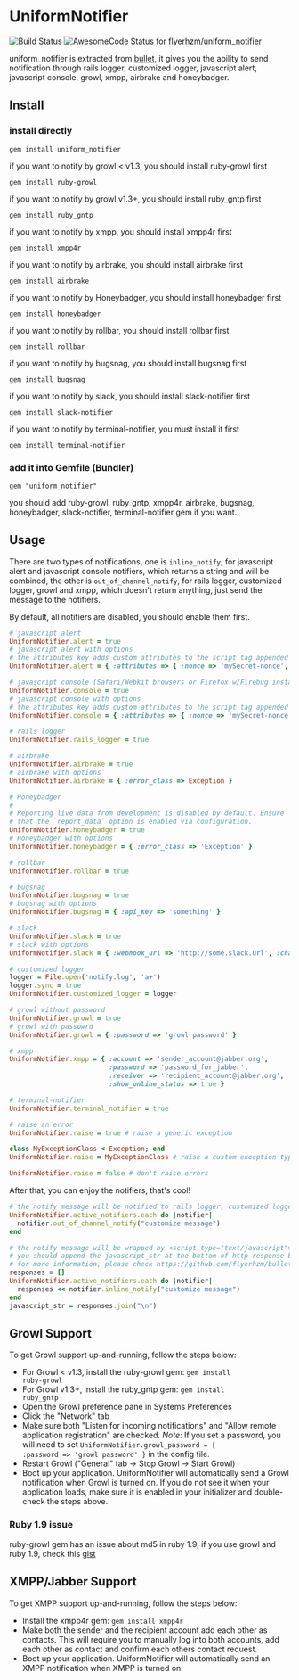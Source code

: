 # UniformNotifier

[![Build
Status](https://secure.travis-ci.org/flyerhzm/uniform_notifier.png)](http://travis-ci.org/flyerhzm/uniform_notifier)
[![AwesomeCode Status for flyerhzm/uniform_notifier](https://awesomecode.io/projects/3e29a7de-0b37-4ecf-b06d-410ebf815174/status)](https://awesomecode.io/repos/flyerhzm/uniform_notifier)

uniform_notifier is extracted from [bullet][0], it gives you the ability to send notification through rails logger, customized logger, javascript alert, javascript console, growl, xmpp, airbrake and honeybadger.

## Install

### install directly

    gem install uniform_notifier

if you want to notify by growl < v1.3, you should install ruby-growl first

    gem install ruby-growl

if you want to notify by growl v1.3+, you should install ruby_gntp first

    gem install ruby_gntp

if you want to notify by xmpp, you should install xmpp4r first

    gem install xmpp4r

if you want to notify by airbrake, you should install airbrake first

    gem install airbrake

if you want to notify by Honeybadger, you should install honeybadger first

    gem install honeybadger

if you want to notify by rollbar, you should install rollbar first

    gem install rollbar

if you want to notify by bugsnag, you should install bugsnag first

    gem install bugsnag

if you want to notify by slack, you should install slack-notifier first

    gem install slack-notifier

if you want to notify by terminal-notifier, you must install it first

    gem install terminal-notifier

### add it into Gemfile (Bundler)

    gem "uniform_notifier"

  you should add ruby-growl, ruby_gntp, xmpp4r, airbrake, bugsnag, honeybadger, slack-notifier, terminal-notifier gem if you want.

## Usage

There are two types of notifications,
one is <code>inline_notify</code>, for javascript alert and javascript console notifiers, which returns a string and will be combined,
the other is <code>out_of_channel_notify</code>, for rails logger, customized logger, growl and xmpp, which doesn't return anything, just send the message to the notifiers.

By default, all notifiers are disabled, you should enable them first.

```ruby
# javascript alert
UniformNotifier.alert = true
# javascript alert with options
# the attributes key adds custom attributes to the script tag appended to the body
UniformNotifier.alert = { :attributes => { :nonce => 'mySecret-nonce', 'data-key' => 'value' } }

# javascript console (Safari/Webkit browsers or Firefox w/Firebug installed)
UniformNotifier.console = true
# javascript console with options
# the attributes key adds custom attributes to the script tag appended to the body
UniformNotifier.console = { :attributes => { :nonce => 'mySecret-nonce', 'data-key' => 'value' } }

# rails logger
UniformNotifier.rails_logger = true

# airbrake
UniformNotifier.airbrake = true
# airbrake with options
UniformNotifier.airbrake = { :error_class => Exception }

# Honeybadger
#
# Reporting live data from development is disabled by default. Ensure
# that the `report_data` option is enabled via configuration.
UniformNotifier.honeybadger = true
# Honeybadger with options
UniformNotifier.honeybadger = { :error_class => 'Exception' }

# rollbar
UniformNotifier.rollbar = true

# bugsnag
UniformNotifier.bugsnag = true
# bugsnag with options
UniformNotifier.bugsnag = { :api_key => 'something' }

# slack
UniformNotifier.slack = true
# slack with options
UniformNotifier.slack = { :webhook_url => 'http://some.slack.url', :channel => '#default', :username => 'notifier' }

# customized logger
logger = File.open('notify.log', 'a+')
logger.sync = true
UniformNotifier.customized_logger = logger

# growl without password
UniformNotifier.growl = true
# growl with passowrd
UniformNotifier.growl = { :password => 'growl password' }

# xmpp
UniformNotifier.xmpp = { :account => 'sender_account@jabber.org',
                         :password => 'password_for_jabber',
                         :receiver => 'recipient_account@jabber.org',
                         :show_online_status => true }

# terminal-notifier
UniformNotifier.terminal_notifier = true

# raise an error
UniformNotifier.raise = true # raise a generic exception

class MyExceptionClass < Exception; end
UniformNotifier.raise = MyExceptionClass # raise a custom exception type

UniformNotifier.raise = false # don't raise errors
```

After that, you can enjoy the notifiers, that's cool!

```ruby
# the notify message will be notified to rails logger, customized logger, growl or xmpp.
UniformNotifier.active_notifiers.each do |notifier|
  notifier.out_of_channel_notify("customize message")
end

# the notify message will be wrapped by <script type="text/javascript">...</script>,
# you should append the javascript_str at the bottom of http response body.
# for more information, please check https://github.com/flyerhzm/bullet/blob/master/lib/bullet/rack.rb
responses = []
UniformNotifier.active_notifiers.each do |notifier|
  responses << notifier.inline_notify("customize message")
end
javascript_str = responses.join("\n")
```

## Growl Support

To get Growl support up-and-running, follow the steps below:

* For Growl < v1.3, install the ruby-growl gem: <code>gem install ruby-growl</code>
* For Growl v1.3+, install the ruby_gntp gem: <code>gem install ruby_gntp</code>
* Open the Growl preference pane in Systems Preferences
* Click the "Network" tab
* Make sure both "Listen for incoming notifications" and "Allow remote application registration" are checked. *Note*: If you set a password, you will need to set <code>UniformNotifier.growl_password = { :password => 'growl password' }</code> in the config file.
* Restart Growl ("General" tab -> Stop Growl -> Start Growl)
* Boot up your application. UniformNotifier will automatically send a Growl notification when Growl is turned on. If you do not see it when your application loads, make sure it is enabled in your initializer and double-check the steps above.

### Ruby 1.9 issue

ruby-growl gem has an issue about md5 in ruby 1.9, if you use growl and ruby 1.9, check this [gist][1]

## XMPP/Jabber Support

To get XMPP support up-and-running, follow the steps below:

* Install the xmpp4r gem: <code>gem install xmpp4r</code>
* Make both the sender and the recipient account add each other as contacts.
  This will require you to manually log into both accounts, add each other
  as contact and confirm each others contact request.
* Boot up your application. UniformNotifier will automatically send an XMPP notification when XMPP is turned on.


[0]: https://github.com/flyerhzm/bullet
[1]: https://gist.github.com/300184
